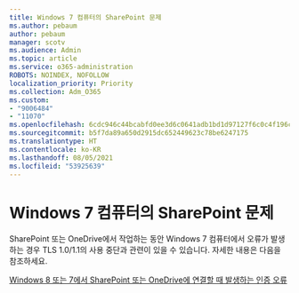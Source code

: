 ```yaml
---
title: Windows 7 컴퓨터의 SharePoint 문제
ms.author: pebaum
author: pebaum
manager: scotv
ms.audience: Admin
ms.topic: article
ms.service: o365-administration
ROBOTS: NOINDEX, NOFOLLOW
localization_priority: Priority
ms.collection: Adm_O365
ms.custom:
- "9006484"
- "11070"
ms.openlocfilehash: 6cdc946c44bcabfd0ee3d6c0641adb1bd1d97127f6c0c4f196c9f93139e2fa27
ms.sourcegitcommit: b5f7da89a650d2915dc652449623c78be6247175
ms.translationtype: HT
ms.contentlocale: ko-KR
ms.lasthandoff: 08/05/2021
ms.locfileid: "53925639"
---
```

# <a name="issues-with-sharepoint-on-windows-7-machines"></a>Windows 7 컴퓨터의 SharePoint 문제

SharePoint 또는 OneDrive에서 작업하는 동안 Windows 7 컴퓨터에서 오류가 발생하는 경우 TLS 1.0/1.1의 사용 중단과 관련이 있을 수 있습니다. 자세한 내용은 다음을 참조하세요.

[Windows 8 또는 7에서 SharePoint 또는 OneDrive에 연결할 때 발생하는 인증 오류](https://docs.microsoft.com/sharepoint/troubleshoot/administration/authentication-errors-windows7)



